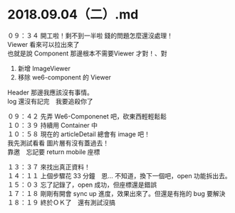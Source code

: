 # 2018.09.04（二）.md

０９：３４ 開工啦！剩不到一半啦 錢的問題怎麼還沒處理！  
Viewer 看來可以拉出來了  
也就是說 Component 那邊根本不需要Viewer 才對！、對  

1. 新增 ImageViewer  
2. 移除 we6-component 的 Viewer  

Header 那邊我應該沒有事情。  
log 還沒有記完　我要追殺你了  

０９：４２ 先弄 We6-Componenet 吧，砍東西輕輕鬆鬆  
１０：３９ 持續用 Container 中  
１０：５８ 現在的 articleDetail 總會有 image 吧！  
我先測試看看 圖片層有沒有蓋過去！  
靠邀　忘記要 return mobile 座標  

１３：３７ 來找出真正資料！  
１４：１１ 上個步驟花 33 分鐘　恩...  不知道，換下一個吧，open 功能拆出去。  
１５：０３ 忘了記錄了，open 成功，但座標還是錯誤  
１７：１８ 剛剛有開會 sync up 進度，效果出來了。但還是有拖的 bug 要解決  
１８：１９ 終於ＯＫ了　還有測試沒搞  
